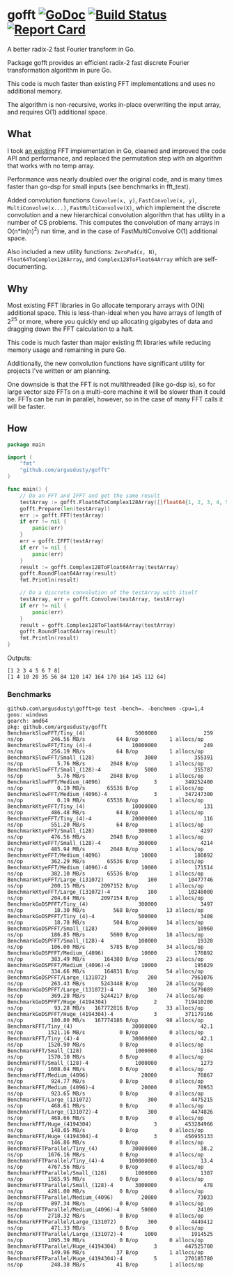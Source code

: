 # gofft [![GoDoc](https://godoc.org/github.com/argusdusty/gofft?status.svg)](https://godoc.org/github.com/argusdusty/gofft) [![Build Status](https://travis-ci.org/argusdusty/gofft.svg?branch=master)](https://travis-ci.org/argusdusty/gofft) [![Report Card](https://goreportcard.com/badge/github.com/argusdusty/gofft)](https://goreportcard.com/report/github.com/argusdusty/gofft)
A better radix-2 fast Fourier transform in Go.

Package gofft provides an efficient radix-2 fast discrete Fourier transformation algorithm in pure Go.

This code is much faster than existing FFT implementations and uses no additional memory.

The algorithm is non-recursive, works in-place overwriting the input array, and requires O(1) additional space.

## What
I took [an existing](https://github.com/ktye/fft) FFT implementation in Go, cleaned and improved the code API and performance, and replaced the permutation step with an algorithm that works with no temp array.

Performance was nearly doubled over the original code, and is many times faster than go-dsp for small inputs (see benchmarks in fft_test).

Added convolution functions `Convolve(x, y)`, `FastConvolve(x, y)`, `MultiConvolve(x...)`, `FastMultiConvolve(X)`, which implement the discrete convolution and a new hierarchical convolution algorithm that has utility in a number of CS problems. This computes the convolution of many arrays in O(n\*ln(n)<sup>2</sup>) run time, and in the case of FastMultiConvolve O(1) additional space.

Also included a new utility functions: `ZeroPad(x, N)`, `Float64ToComplex128Array`, and `Complex128ToFloat64Array` which are self-documenting.

## Why
Most existing FFT libraries in Go allocate temporary arrays with O(N) additional space. This is less-than-ideal when you have arrays of length of 2<sup>25</sup> or more, where you quickly end up allocating gigabytes of data and dragging down the FFT calculation to a halt.

This code is much faster than major existing fft libraries while reducing memory usage and remaining in pure Go.

Additionally, the new convolution functions have significant utility for projects I've written or am planning.

One downside is that the FFT is not multithreaded (like go-dsp is), so for large vector size FFTs on a multi-core machine it will be slower than it could be. FFTs can be run in parallel, however, so in the case of many FFT calls it will be faster.

## How
```go
package main

import (
	"fmt"
	"github.com/argusdusty/gofft"
)

func main() {
	// Do an FFT and IFFT and get the same result
	testArray := gofft.Float64ToComplex128Array([]float64{1, 2, 3, 4, 5, 6, 7, 8})
	gofft.Prepare(len(testArray))
	err := gofft.FFT(testArray)
	if err != nil {
		panic(err)
	}
	err = gofft.IFFT(testArray)
	if err != nil {
		panic(err)
	}
	result := gofft.Complex128ToFloat64Array(testArray)
	gofft.RoundFloat64Array(result)
	fmt.Println(result)

	// Do a discrete convolution of the testArray with itself
	testArray, err = gofft.Convolve(testArray, testArray)
	if err != nil {
		panic(err)
	}
	result = gofft.Complex128ToFloat64Array(testArray)
	gofft.RoundFloat64Array(result)
	fmt.Println(result)
}
```

Outputs:
```
[1 2 3 4 5 6 7 8]
[1 4 10 20 35 56 84 120 147 164 170 164 145 112 64]
```

### Benchmarks
```
github.com\argusdusty\gofft>go test -bench=. -benchmem -cpu=1,4
goos: windows
goarch: amd64
pkg: github.com/argusdusty/gofft
BenchmarkSlowFFT/Tiny_(4)                5000000               259 ns/op         246.56 MB/s          64 B/op          1 allocs/op
BenchmarkSlowFFT/Tiny_(4)-4             10000000               249 ns/op         256.19 MB/s          64 B/op          1 allocs/op
BenchmarkSlowFFT/Small_(128)                3000            355391 ns/op           5.76 MB/s        2048 B/op          1 allocs/op
BenchmarkSlowFFT/Small_(128)-4              5000            355787 ns/op           5.76 MB/s        2048 B/op          1 allocs/op
BenchmarkSlowFFT/Medium_(4096)                 3         349252400 ns/op           0.19 MB/s       65536 B/op          1 allocs/op
BenchmarkSlowFFT/Medium_(4096)-4               3         347247300 ns/op           0.19 MB/s       65536 B/op          1 allocs/op
BenchmarkKtyeFFT/Tiny_(4)               10000000               131 ns/op         486.48 MB/s          64 B/op          1 allocs/op
BenchmarkKtyeFFT/Tiny_(4)-4             20000000               116 ns/op         551.20 MB/s          64 B/op          1 allocs/op
BenchmarkKtyeFFT/Small_(128)              300000              4297 ns/op         476.56 MB/s        2048 B/op          1 allocs/op
BenchmarkKtyeFFT/Small_(128)-4            300000              4214 ns/op         485.94 MB/s        2048 B/op          1 allocs/op
BenchmarkKtyeFFT/Medium_(4096)             10000            180892 ns/op         362.29 MB/s       65536 B/op          1 allocs/op
BenchmarkKtyeFFT/Medium_(4096)-4           10000            171514 ns/op         382.10 MB/s       65536 B/op          1 allocs/op
BenchmarkKtyeFFT/Large_(131072)              100          10477746 ns/op         200.15 MB/s     2097152 B/op          1 allocs/op
BenchmarkKtyeFFT/Large_(131072)-4            100          10248000 ns/op         204.64 MB/s     2097154 B/op          1 allocs/op
BenchmarkGoDSPFFT/Tiny_(4)                300000              3497 ns/op          18.30 MB/s         568 B/op         13 allocs/op
BenchmarkGoDSPFFT/Tiny_(4)-4              500000              3408 ns/op          18.78 MB/s         504 B/op         14 allocs/op
BenchmarkGoDSPFFT/Small_(128)             200000             10960 ns/op         186.85 MB/s        5600 B/op         18 allocs/op
BenchmarkGoDSPFFT/Small_(128)-4           100000             19320 ns/op         106.00 MB/s        5785 B/op         34 allocs/op
BenchmarkGoDSPFFT/Medium_(4096)            10000            170892 ns/op         383.49 MB/s      164380 B/op         23 allocs/op
BenchmarkGoDSPFFT/Medium_(4096)-4          10000            195829 ns/op         334.66 MB/s      164831 B/op         54 allocs/op
BenchmarkGoDSPFFT/Large_(131072)             200           7961076 ns/op         263.43 MB/s     5243448 B/op         28 allocs/op
BenchmarkGoDSPFFT/Large_(131072)-4           300           5679089 ns/op         369.28 MB/s     5244217 B/op         74 allocs/op
BenchmarkGoDSPFFT/Huge_(4194304)               2         719410200 ns/op          93.28 MB/s   167772816 B/op         33 allocs/op
BenchmarkGoDSPFFT/Huge_(4194304)-4             3         371179166 ns/op         180.80 MB/s   167774186 B/op         98 allocs/op
BenchmarkFFT/Tiny_(4)                   30000000              42.1 ns/op        1521.16 MB/s           0 B/op          0 allocs/op
BenchmarkFFT/Tiny_(4)-4                 30000000              42.1 ns/op        1520.90 MB/s           0 B/op          0 allocs/op
BenchmarkFFT/Small_(128)                 1000000              1304 ns/op        1570.10 MB/s           0 B/op          0 allocs/op
BenchmarkFFT/Small_(128)-4               1000000              1273 ns/op        1608.04 MB/s           0 B/op          0 allocs/op
BenchmarkFFT/Medium_(4096)                 20000             70867 ns/op         924.77 MB/s           0 B/op          0 allocs/op
BenchmarkFFT/Medium_(4096)-4               20000             70953 ns/op         923.65 MB/s           0 B/op          0 allocs/op
BenchmarkFFT/Large_(131072)                  300           4475215 ns/op         468.61 MB/s           0 B/op          0 allocs/op
BenchmarkFFT/Large_(131072)-4                300           4474826 ns/op         468.66 MB/s           0 B/op          0 allocs/op
BenchmarkFFT/Huge_(4194304)                    3         453284966 ns/op         148.05 MB/s           0 B/op          0 allocs/op
BenchmarkFFT/Huge_(4194304)-4                  3         456955133 ns/op         146.86 MB/s           0 B/op          0 allocs/op
BenchmarkFFTParallel/Tiny_(4)           30000000              38.2 ns/op        1676.16 MB/s           0 B/op          0 allocs/op
BenchmarkFFTParallel/Tiny_(4)-4        100000000              13.4 ns/op        4767.56 MB/s           0 B/op          0 allocs/op
BenchmarkFFTParallel/Small_(128)         1000000              1307 ns/op        1565.95 MB/s           0 B/op          0 allocs/op
BenchmarkFFTParallel/Small_(128)-4       3000000               478 ns/op        4281.00 MB/s           0 B/op          0 allocs/op
BenchmarkFFTParallel/Medium_(4096)         20000             73033 ns/op         897.34 MB/s           0 B/op          0 allocs/op
BenchmarkFFTParallel/Medium_(4096)-4       50000             24109 ns/op        2718.32 MB/s           0 B/op          0 allocs/op
BenchmarkFFTParallel/Large_(131072)          300           4449412 ns/op         471.33 MB/s           0 B/op          0 allocs/op
BenchmarkFFTParallel/Large_(131072)-4       1000           1914525 ns/op        1095.39 MB/s           0 B/op          0 allocs/op
BenchmarkFFTParallel/Huge_(4194304)            3         447525700 ns/op         149.96 MB/s          37 B/op          1 allocs/op
BenchmarkFFTParallel/Huge_(4194304)-4          5         270185780 ns/op         248.38 MB/s          41 B/op          1 allocs/op
```
